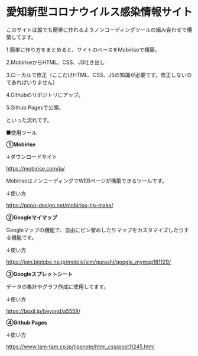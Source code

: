 # 愛知新型コロナウイルス感染情報サイト

このサイトは誰でも簡単に作れるようノンコーディングツールの組み合わせで構築してます。

1.簡単に作り方をまとめると、サイトのベースをMobiriseで構築。

2.MobiriseからHTML、CSS、JS吐き出し

3.ローカルで修正（ここだけHTML、CSS、JSの知識が必要です。修正しないのであればいりません）

4.Githubのリポジトリにアップ。

5.Github Pagesで公開。

といった流れです。

■使用ツール

**①Mobirise**

↓ダウンロードサイト

https://mobirise.com/ja/

MobiriseはノンコーディングでWEBページが構築できるツールです。

↓使い方

https://popo-design.net/mobirise-hp-make/

**②Googleマイマップ**

Googleマップの機能で、自由にピン留めしたりマップをカスタマイズしたりする機能です。

↓使い方

https://join.biglobe.ne.jp/mobile/sim/gurashi/google_mymap181129/

**③Googleスプレットシート**

データの集計やグラフ作成に使用してます。

↓使い方

https://boxil.jp/beyond/a5559/

**④Github Pages**

↓使い方

https://www.tam-tam.co.jp/tipsnote/html_css/post11245.html
